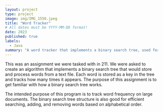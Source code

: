 ```yaml
---
layout: project
type: project
image: img/IMG_1550.jpeg
title: "Word Tracker"
# All dates must be YYYY-MM-DD format!
date: 2023
published: true
labels:
  - Java
summary: "A word tracker that implements a binary search tree, used for word frequency analysis on large texts."
---
```

This was an assignment we were tasked with in 211. We were asked to create an algorithm that implements a binary search tree that would store and process words from a text file. Each word is stored as a key in the tree and tracks how many times it appears. The purpose of this assignment is to get familiar with how a binary search tree works.

The intended purpose of this program is to track word frequency on large documents. The binary search tree structure is also good for efficient searching, adding, and removing words based on alphabetical order.
